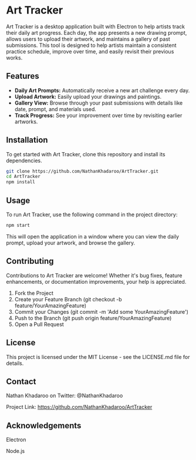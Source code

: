 # Art Tracker

Art Tracker is a desktop application built with Electron to help artists track their daily art progress. Each day, the app presents a new drawing prompt, allows users to upload their artwork, and maintains a gallery of past submissions. This tool is designed to help artists maintain a consistent practice schedule, improve over time, and easily revisit their previous works.

## Features

- **Daily Art Prompts:** Automatically receive a new art challenge every day.
- **Upload Artwork:** Easily upload your drawings and paintings.
- **Gallery View:** Browse through your past submissions with details like date, prompt, and materials used.
- **Track Progress:** See your improvement over time by revisiting earlier artworks.

## Installation

To get started with Art Tracker, clone this repository and install its dependencies.

```bash
git clone https://github.com/NathanKhadaroo/ArtTracker.git
cd ArtTracker
npm install
```

## Usage
To run Art Tracker, use the following command in the project directory:

```bash
npm start
```

This will open the application in a window where you can view the daily prompt, upload your artwork, and browse the gallery.

## Contributing
Contributions to Art Tracker are welcome! Whether it's bug fixes, feature enhancements, or documentation improvements, your help is appreciated.

1. Fork the Project
2. Create your Feature Branch (git checkout -b feature/YourAmazingFeature)
3. Commit your Changes (git commit -m 'Add some YourAmazingFeature')
4. Push to the Branch (git push origin feature/YourAmazingFeature)
5. Open a Pull Request

## License
This project is licensed under the MIT License - see the LICENSE.md file for details.

## Contact
Nathan Khadaroo on Twitter: @NathanKhadaroo 

Project Link: https://github.com/NathanKhadaroo/ArtTracker

## Acknowledgements
Electron

Node.js
